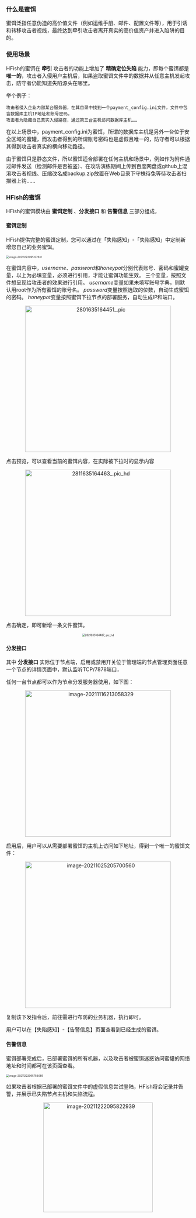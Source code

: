 
### 什么是蜜饵

蜜饵泛指任意伪造的高价值文件（例如运维手册、邮件、配置文件等），用于引诱和转移攻击者视线，最终达到牵引攻击者离开真实的高价值资产并进入陷阱的目的。

### 使用场景

HFish的蜜饵在 **牵引** 攻击者的功能上增加了 **精确定位失陷** 能力，即每个蜜饵都是 **唯一的**，攻击者入侵用户主机后，如果盗取蜜饵文件中的数据并从任意主机发起攻击，防守者仍能知道失陷源头在哪里。

举个例子：

```
攻击者侵入企业内部某台服务器，在其目录中找到一个payment_config.ini文件，文件中包含数据库主机IP地址和账号密码，
攻击者为隐藏自己真实入侵路径，通过第三台主机访问数据库主机……
```

在以上场景中，payment_config.ini为蜜饵，所谓的数据库主机是另外一台位于安全区域的蜜罐，而攻击者得到的所谓账号密码也是虚假且唯一的，防守者可以根据其得到攻击者真实的横向移动路径。

由于蜜饵只是静态文件，所以蜜饵适合部署在任何主机和场景中，例如作为附件通过邮件发送（检测邮件是否被盗）、在攻防演练期间上传到百度网盘或github上混淆攻击者视线、压缩改名成backup.zip放置在Web目录下守株待兔等待攻击者扫描器上钩……


### HFish的蜜饵

HFish的蜜饵模块由 **蜜饵定制** 、**分发接口** 和 **告警信息** 三部分组成，

#### 蜜饵定制

HFish提供完整的蜜饵定制，您可以通过在「失陷感知」-「失陷感知」中定制新增您自己的业务蜜饵。

<img src="http://img.threatbook.cn/hfish/image-20211222095127831.png" alt="image-20211222095127831" style="zoom:50%;" />



在蜜饵内容中，$username$、$password$和$honeypot$分别代表账号、密码和蜜罐变量，以上为必填变量，必须进行引用，才能让蜜饵功能生效。
三个变量，按照文件想呈现给攻击者的效果进行引用。
$username$变量如果未填写账号字典，则默认用root作为所有蜜饵的账号名。
$password$变量按照选取的位数，自动生成蜜饵的密码。
$honeypot$变量按照蜜饵下拉节点的部署服务，自动生成IP和端口。

<div align="center"><img src="http://img.threatbook.cn/hfish/2801635164451_.pic.jpg" alt="2801635164451_.pic" height="400px" /></div>

点击预览，可以查看当前的蜜饵内容，在实际被下拉时的显示内容

<div align="center"><img src="http://img.threatbook.cn/hfish/2811635164463_.pic_hd.jpg" alt="2811635164463_.pic_hd" height="400px" /></div>

点击确定，即可新增一条文件蜜饵。

<div align="center"><img src="http://img.threatbook.cn/hfish/2821635164487_.pic_hd.jpg" alt="2821635164487_.pic_hd" style="zoom:50%;" /></div>



#### 分发接口

其中 **分发接口** 实际位于节点端，启用或禁用开关位于管理端的节点管理页面任意一个节点的详情页面中，默认监听TCP/7878端口，

任何一台节点都可以作为节点分发服务器使用，如下图：

<div align="center"><img src="http://img.threatbook.cn/hfish/image-20211116213058329.png" alt="image-20211116213058329" height="400px" /></div>

启用后，用户可以从需要部署蜜饵的主机上访问如下地址，得到一个唯一的蜜饵文件：

<div align="center"><img src="http://img.threatbook.cn/hfish/image-20211025205700560.png" alt="image-20211025205700560" height="400px" /></div>

复制该下发指令后，前往需进行布防的业务机器，执行即可。

用户可以在【失陷感知】-【告警信息】页面查看到已经生成的蜜饵。



#### 告警信息

蜜饵部署完成后，已部署蜜饵的所有机器，以及攻击者被蜜饵迷惑访问蜜罐的网络地址和时间都可在该页面查看。

<img src="/Users/maqian/Library/Application Support/typora-user-images/image-20211222095756489.png" alt="image-20211222095756489" style="zoom:50%;" />


如果攻击者根据已部署的蜜饵文件中的虚假信息尝试登陆，HFish将会记录并告警，并展示已失陷节点主机和失陷流程。

<div align="center"><img src="http://img.threatbook.cn/hfish/image-20211222095822939.png" alt="image-20211222095822939" height="300px"/></div>

